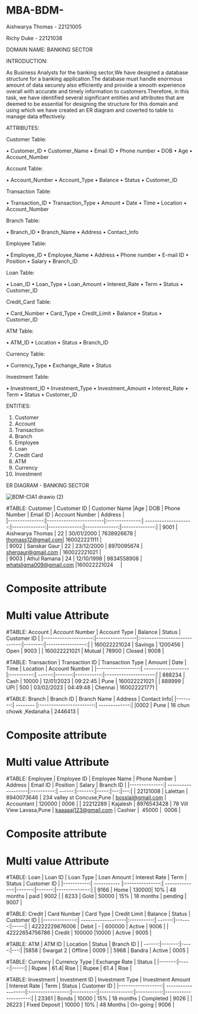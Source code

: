 # MBA-BDM-
Aishwarya Thomas - 22121005 

Richy Duke - 22121038

DOMAIN NAME: BANKING SECTOR 

INTRODUCTION:

As  Business Analysts for the banking sector,We have designed a database structure for a banking application.The database must handle enormous amount of data securely also efficiently and provide a smooth experience overall with accurate and timely information to customers.Therefore, in this task, we have identified several significant entities and attributes that are deemed to be essential for designing the  structure for this domain and using which we have created an ER diagram and coverted to table to manage data effectively.


ATTRIBUTES:

Customer Table:

•	Customer_ID 
•	Customer_Name
•	Email ID
• Phone number
• DOB
• Age
• Account_Number

Account Table:

•	Account_Number 
•	Account_Type
•	Balance
•	Status
•	Customer_ID 

Transaction Table:

•	Transaction_ID 
•	Transaction_Type
•	Amount
•	Date
•	Time
•	Location
•	Account_Number 

Branch Table:

•	Branch_ID 
•	Branch_Name
•	Address
•	Contact_Info

Employee Table:

•	Employee_ID 
•	Employee_Name
•	Address
• Phone number
• E-mail ID
•	Position
•	Salary
• Branch_ID 

Loan Table:

•	Loan_ID 
•	Loan_Type
•	Loan_Amount
•	Interest_Rate
•	Term
•	Status
•	Customer_ID 

Credit_Card Table:

•	Card_Number
•	Card_Type
•	Credit_Limit
•	Balance
•	Status
•	Customer_ID 

ATM Table:

•	ATM_ID 
•	Location
•	Status
•	Branch_ID 

Currency Table:

•	Currency_Type 
•	Exchange_Rate
•	Status

Investment Table:

•	Investment_ID
•	Investment_Type
•	Investment_Amount
•	Interest_Rate
•	Term
•	Status
•	Customer_ID 


ENTITIES:
1.	Customer
2.	Account
3.	Transaction
4.	Branch
5.	Employee
6.	Loan
7.	Credit Card
8.	ATM
9.	Currency
10. Investment


ER DIAGRAM - BANKING SECTOR

![BDM-CIA1 drawio (2)](https://user-images.githubusercontent.com/125997499/235332035-2b7c4b72-a9f5-4dd0-9db9-0650d715e8f7.png)




   
#TABLE: Customer
| Customer ID  | Customer Name       |Age |  DOB | Phone Number | Email ID | Account Number  | Address  |   
|---------------:|------------------------|:--------------:| --------------------:|--------------:|--------------:|--------------:|--------------:|
|  9001             |  Aishwarya Thomas   | 22 | 30/01/2000 |  7638926678 | thomass12@gmail.com| 160022221111    |    
|  9002             |  Sanskar Gaur            | 22 | 23/12/2000 | 8970095674 | shergaur@gmail.com | 160022221021    |    
|  9003             |  Athul Ramana           | 24 | 12/10/1998 |  9834558908 | whatsligma009@gmail.com |160022221024     |

# Composite attribute 
# Multi value Attribute 

#TABLE: Account
|  Account Number  |  Account Type |  Balance                            |  Status | Customer ID     | 
|---------------------:|-----------------|:----------------------------:|--------:|-----------------:|
|  160022221024  |  Savings              |  1200456                           |  Open  | 9003     | 
|  160022221021  |  Mutual               |  78900                               |  Closed | 9008 | 

#TABLE: Transaction
|  Transaction ID  |  Transaction Type |  Amount |  Date |  Time |  Location |  Account Number |
|------------------:| -------------------|:----------:| ------:|-------:|-----------:|---------------------:|
|  888234             |  Cash |  10000 |  12/01/2023 |  09:22:45 |  Pune |  160022221021 |
|  888999  |  UPI |  500 |  03/02/2023 |  04:49:48 |  Chennai |  160022221771 |

#TABLE: Branch
|  Branch ID |  Branch Name |  Address |  Contact Info|
|--------:| -------- |:-----------------------:| -------------:|
|0002 | Pune   | 16 chun chowk ,Kedanaha  | 2446413       |

# Composite attribute 
# Multi value Attribute 

#TABLE: Employee
| Employee ID |  Employee Name | Phone Number | Address | Email ID |  Position |  Salary |  Branch ID |
|--------------:| -------------------|:----------:| ------:|-------:|-----:|---:|---:|
| 22121008 |  Lalettan |  8940073646 | 234 valley st Concuse,Pune | bosslal@gmail.com | Accountant |  120000 |  0006 |
| 22212289 |  Kajalesh |  8976543428 | 78 Vill View  Lavasa,Pune | kaaaaaj123@gmail.com |  Cashier |  45000 |  0006 |

# Composite attribute 
# Multi value Attribute 

#TABLE: Loan
|  Loan ID  | Loan Type | Loan Amount | Interest Rate | Term | Status | Customer ID |
|-----------:| ----------- |:---------------:| --------------:|-------:|-------:|--------------:|
|  9166  | Home | 130000| 10% | 48 months | paid | 9002 |
|  8233  | Gold | 50000 | 15% | 18 months | pending | 9007 |

#TABLE: Credit
| Card Number  | Card Type | Credit Limit | Balance | Status | Customer ID |
|--------------:| -------------------|:----------:| ------:|-------:|-----:|
| 42222229876006  | Debit | - | 600000 | Active | 9006 |
| 42222654756786 | Credit | 100000 |10000 | Active | 9005 |

#TABLE: ATM
| ATM ID | Location | Status | Branch ID |
| ------:|-------:|-----:|---:|
|5858 | Swargat 2 | Offline | 0009 |
| 5968 | Bandra | Active | 0005 |

#TABLE: Currency
| Currency Type  | Exchange Rate | Status |
|-------:|-----:|-----:|
| Rupee  | 61.4| Rise |
| Rupee  | 61.4 | Rise |

#TABLE: Investment
|  Investment ID  | Investment Type | Investment Amount | Interest Rate | Term | Status | Customer ID |
|------------------:| -------------------|:-----------------:|----------:|--------------:|-----------:|---------------------:|
|  23361  | Bonds | 10000 | 15% | 18 months | Completed | 9026 |
|  26223  | Fixed Deposit | 10000 | 10% | 48 Months | On-going | 9006 |









